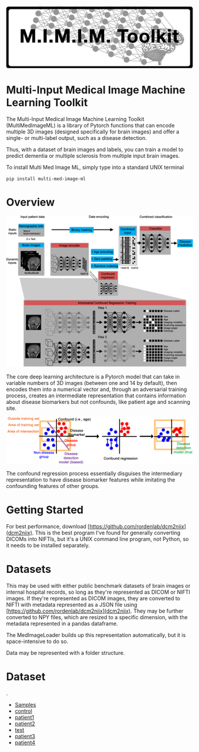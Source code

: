 ![ze logo](.images/logo.png)

Multi-Input Medical Image Machine Learning Toolkit
==================================================

The Multi-Input Medical Image Machine Learning Toolkit (MultiMedImageML) is a library of Pytorch functions that can encode multiple 3D images (designed specifically for brain images) and offer a single- or multi-label output, such as a disease detection.

Thus, with a dataset of brain images and labels, you can train a model to predict dementia or multiple sclerosis from multiple input brain images.

To install Multi Med Image ML, simply type into a standard UNIX terminal

    pip install multi-med-image-ml


Overview
========

![ze figure](.images/model_diagram.png)

The core deep learning architecture is a Pytorch model that can take in variable numbers of 3D images (between one and 14 by default), then encodes them into a numerical vector and, through an adversarial training process, creates an intermediate representation that contains information about disease biomarkers but not confounds, like patient age and scanning site.

![ze regress figure](.images/regress_figure.png)

The confound regression process essentially disguises the intermediary representation to have disease biomarker features while imitating the confounding features of other groups.

Getting Started
===============

For best performance, download [https://github.com/rordenlab/dcm2niix](dcm2niix). This is the best program I've found for generally converting DICOMs into NIFTIs, but it's a UNIX command line program, not Python, so it needs to be installed separately.

Datasets
========

This may be used with either public benchmark datasets of brain images or internal hospital records, so long as they're represented as DICOM or NIFTI images. If they're represented as DICOM images, they are converted to NIFTI with metadata represented as a JSON file using [https://github.com/rordenlab/dcm2niix](dcm2niix). They may be further converted to NPY files, which are resized to a specific dimension, with the metadata represented in a pandas dataframe.

The MedImageLoader builds up this representation automatically, but it is space-intensive to do so.

Data may be represented with a folder structure.

# Dataset
.
 * [Samples](./Samples)
 * [control](./Samples/control)
 * [patient1](./Samples/control/patient1)
 * [patient2](./Samples/control/patient2)
 * [test](./Samples/test)
 * [patient3](./Samples/test/patient3)
 * [patient4](./Samples/test/patient4)
